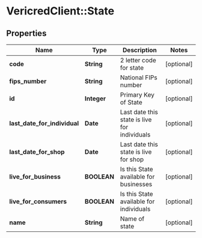 # VericredClient::State

## Properties
Name | Type | Description | Notes
------------ | ------------- | ------------- | -------------
**code** | **String** | 2 letter code for state | [optional] 
**fips_number** | **String** | National FIPs number | [optional] 
**id** | **Integer** | Primary Key of State | [optional] 
**last_date_for_individual** | **Date** | Last date this state is live for individuals | [optional] 
**last_date_for_shop** | **Date** | Last date this state is live for shop | [optional] 
**live_for_business** | **BOOLEAN** | Is this State available for businesses | [optional] 
**live_for_consumers** | **BOOLEAN** | Is this State available for individuals | [optional] 
**name** | **String** | Name of state | [optional] 


